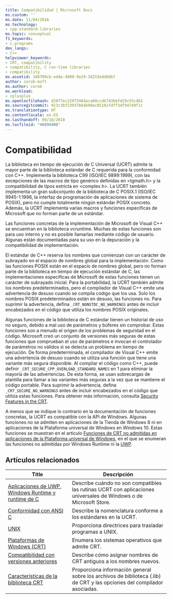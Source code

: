 ```yaml
---
title: Compatibilidad | Microsoft Docs
ms.custom: ''
ms.date: 11/04/2016
ms.technology:
- cpp-standard-libraries
ms.topic: conceptual
f1_keywords:
- c.programs
dev_langs:
- C++
helpviewer_keywords:
- CRT, compatibility
- compatibility, C run-time libraries
- compatibility
ms.assetid: 346709cb-edda-4909-9a19-3d253eddb6b7
author: corob-msft
ms.author: corob
ms.workload:
- cplusplus
ms.openlocfilehash: d28f7ec22975464aca60ccdb743bbfd29c55cd81
ms.sourcegitcommit: 913c3bf23937b64b90ac05181fdff3df947d9f1c
ms.translationtype: HT
ms.contentlocale: es-ES
ms.lasthandoff: 09/18/2018
ms.locfileid: "46094408"
---
```

# <a name="compatibility"></a>Compatibilidad

La biblioteca en tiempo de ejecución de C Universal (UCRT) admite la mayor parte de la biblioteca estándar de C requerida para la conformidad con C++. Implementa la biblioteca C99 (ISO/IEC 9899:1999), con las excepciones de las macros de tipo genérico definidas en \<tgmath.h> y la compatibilidad de tipos estricta en \<complex.h>. La UCRT también implementa un gran subconjunto de la biblioteca de C POSIX.1 (ISO/IEC 9945-1:1996, la interfaz de programación de aplicaciones de sistema de POSIX), pero no cumple totalmente ningún estándar POSIX concreto.  Además, la UCRT implementa varias macros y funciones específicas de Microsoft que no forman parte de un estándar.

Las funciones concretas de la implementación de Microsoft de Visual C++ se encuentran en la biblioteca vcruntime.  Muchas de estas funciones son para uso interno y no es posible llamarlas mediante código de usuario. Algunas están documentadas para su uso en la depuración y la compatibilidad de implementación.

El estándar de C++ reserva los nombres que comienzan con un carácter de subrayado en el espacio de nombres global para la implementación. Como las funciones POSIX están en el espacio de nombres global, pero no forman parte de la biblioteca en tiempo de ejecución estándar de C, las implementaciones específicas de Microsoft de estas funciones tienen un carácter de subrayado inicial. Para la portabilidad, la UCRT también admite los nombres predeterminados, pero el compilador de Visual C++ emite una advertencia de desuso cuando se compila código que los usa. Solo los nombres POSIX predeterminados están en desuso, las funciones no. Para suprimir la advertencia, defina `_CRT_NONSTDC_NO_WARNINGS` antes de incluir encabezados en el código que utiliza los nombres POSIX originales.

Algunas funciones de la biblioteca de C estándar tienen un historial de uso no seguro, debido a mal uso de parámetros y búferes sin comprobar. Estas funciones son a menudo el origen de los problemas de seguridad en el código. Microsoft creó un conjunto de versiones más seguras de estas funciones que comprueban el uso de parámetros e invocan el controlador de parámetros no válidos si se detecta un problema en tiempo de ejecución.  De forma predeterminada, el compilador de Visual C++ emite una advertencia de desuso cuando se utiliza una función que tiene una variante más segura disponible. Al compilar el código como C++, puede definir `_CRT_SECURE_CPP_OVERLOAD_STANDARD_NAMES` en 1 para eliminar la mayoría de las advertencias. De esta forma, se usan sobrecargas de plantilla para llamar a las variantes más seguras a la vez que se mantiene el código portable. Para suprimir la advertencia, defina `_CRT_SECURE_NO_WARNINGS` antes de incluir encabezados en el código que utiliza estas funciones. Para obtener más información, consulta [Security Features in the CRT](../c-runtime-library/security-features-in-the-crt.md).

A menos que se indique lo contrario en la documentación de funciones concretas, la UCRT es compatible con la API de Windows.  Algunas funciones no se admiten en aplicaciones de la Tienda de Windows 8 ni en aplicaciones de la Plataforma universal de Windows en Windows 10. Estas funciones se muestran en el artículo [Funciones de CRT no admitidas en aplicaciones de la Plataforma universal de Windows](../cppcx/crt-functions-not-supported-in-universal-windows-platform-apps.md), en el que se enumeran las funciones no admitidas por Windows Runtime ni la [UWP](/uwp).

## <a name="related-articles"></a>Artículos relacionados

|Title|Descripción|
|-----------|-----------------|
|[Aplicaciones de UWP, Windows Runtime y runtime de C](../c-runtime-library/windows-store-apps-the-windows-runtime-and-the-c-run-time.md)|Describe cuándo no son compatibles las rutinas UCRT con aplicaciones universales de Windows o de Microsoft Store.|
|[Conformidad con ANSI C](../c-runtime-library/ansi-c-compliance.md)|Describe la nomenclatura conforme a los estándares en la UCRT.|
|[UNIX](../c-runtime-library/unix.md)|Proporciona directrices para trasladar programas a UNIX.|
|[Plataformas de Windows (CRT)](../c-runtime-library/windows-platforms-crt.md)|Enumera los sistemas operativos que admite CRT.|
|[Compatibilidad con versiones anteriores](../c-runtime-library/backward-compatibility.md)|Describe cómo asignar nombres de CRT antiguos a los nombres nuevos.|
|[Características de la biblioteca CRT](../c-runtime-library/crt-library-features.md)|Proporciona información general sobre los archivos de biblioteca (.lib) de CRT y las opciones del compilador asociadas.|